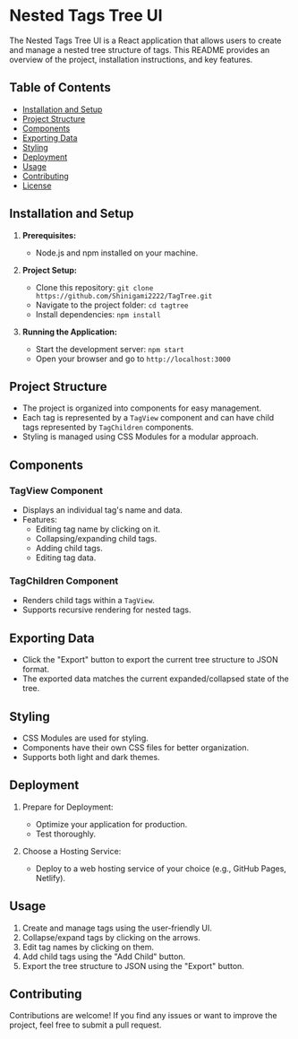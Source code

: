 # Nested Tags Tree UI

The Nested Tags Tree UI is a React application that allows users to create and manage a nested tree structure of tags. This README provides an overview of the project, installation instructions, and key features.

## Table of Contents

- [Installation and Setup](#installation-and-setup)
- [Project Structure](#project-structure)
- [Components](#components)
- [Exporting Data](#exporting-data)
- [Styling](#styling)
- [Deployment](#deployment)
- [Usage](#usage)
- [Contributing](#contributing)
- [License](#license)

## Installation and Setup

1. **Prerequisites:**
   - Node.js and npm installed on your machine.

2. **Project Setup:**
   - Clone this repository: `git clone https://github.com/Shinigami2222/TagTree.git`
   - Navigate to the project folder: `cd tagtree`
   - Install dependencies: `npm install`

3. **Running the Application:**
   - Start the development server: `npm start`
   - Open your browser and go to `http://localhost:3000`

## Project Structure

- The project is organized into components for easy management.
- Each tag is represented by a `TagView` component and can have child tags represented by `TagChildren` components.
- Styling is managed using CSS Modules for a modular approach.

## Components

### TagView Component

- Displays an individual tag's name and data.
- Features:
  - Editing tag name by clicking on it.
  - Collapsing/expanding child tags.
  - Adding child tags.
  - Editing tag data.

### TagChildren Component

- Renders child tags within a `TagView`.
- Supports recursive rendering for nested tags.

## Exporting Data

- Click the "Export" button to export the current tree structure to JSON format.
- The exported data matches the current expanded/collapsed state of the tree.

## Styling

- CSS Modules are used for styling.
- Components have their own CSS files for better organization.
- Supports both light and dark themes.

## Deployment

1. Prepare for Deployment:
   - Optimize your application for production.
   - Test thoroughly.

2. Choose a Hosting Service:
   - Deploy to a web hosting service of your choice (e.g., GitHub Pages, Netlify).

## Usage

1. Create and manage tags using the user-friendly UI.
2. Collapse/expand tags by clicking on the arrows.
3. Edit tag names by clicking on them.
4. Add child tags using the "Add Child" button.
5. Export the tree structure to JSON using the "Export" button.

## Contributing

Contributions are welcome! If you find any issues or want to improve the project, feel free to submit a pull request.

